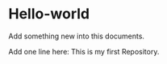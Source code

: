# Hello-world


Add something new into this documents.

Add one line here: This is my first Repository.
